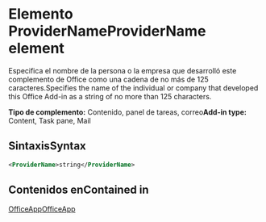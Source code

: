 # <a name="providername-element"></a><span data-ttu-id="b6db6-101">Elemento ProviderName</span><span class="sxs-lookup"><span data-stu-id="b6db6-101">ProviderName element</span></span>

<span data-ttu-id="b6db6-102">Especifica el nombre de la persona o la empresa que desarrolló este complemento de Office como una cadena de no más de 125 caracteres.</span><span class="sxs-lookup"><span data-stu-id="b6db6-102">Specifies the name of the individual or company that developed this Office Add-in as a string of no more than 125 characters.</span></span>

<span data-ttu-id="b6db6-103">**Tipo de complemento:** Contenido, panel de tareas, correo</span><span class="sxs-lookup"><span data-stu-id="b6db6-103">**Add-in type:** Content, Task pane, Mail</span></span>

## <a name="syntax"></a><span data-ttu-id="b6db6-104">Sintaxis</span><span class="sxs-lookup"><span data-stu-id="b6db6-104">Syntax</span></span>

```XML
<ProviderName>string</ProviderName>
```

## <a name="contained-in"></a><span data-ttu-id="b6db6-105">Contenidos en</span><span class="sxs-lookup"><span data-stu-id="b6db6-105">Contained in</span></span>

[<span data-ttu-id="b6db6-106">OfficeApp</span><span class="sxs-lookup"><span data-stu-id="b6db6-106">OfficeApp</span></span>](officeapp.md)

